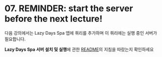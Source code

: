 # 07. REMINDER: start the server before the next lecture!

다음 강의에서는 Lazy Days Spa 앱에 쿼리를 추가하며 이 쿼리에는 실행 중인 서버가 필요합니다.

**Lazy Days Spa 서버 설치 및 실행**에 관한 [README](../../base-lazy-days/server/README.md)의 지침을 따랐는지 확인하세요
